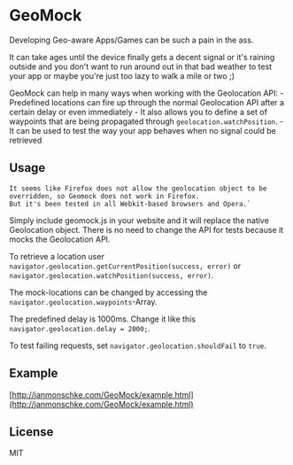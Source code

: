 # GeoMock

Developing Geo-aware Apps/Games can be such a pain in the ass.

It can take ages until the device finally gets a decent signal or it's raining outside and you don't want to run around out in that bad weather to test your app or maybe you're just too lazy to walk a mile or two ;)

GeoMock can help in many ways when working with the Geolocation API:
	- Predefined locations can fire up through the normal Geolocation API after a certain delay or even immediately
	- It also allows you to define a set of waypoints that are being propagated through `geolocation.watchPosition`.
	- It can be used to test the way your app behaves when no signal could be retrieved

## Usage
	It seems like Firefox does not allow the geolocation object to be overridden, so Geomock does not work in Firefox. 
	But it's been tested in all Webkit-based browsers and Opera.`

Simply include geomock.js in your website and it will replace the native Geolocation object. There is no need to change the API for tests because it mocks the Geolocation API.

To retrieve a location user `navigator.geolocation.getCurrentPosition(success, error)` or `navigator.geolocation.watchPosition(success, error)`.

The mock-locations can be changed by accessing the `navigator.geolocation.waypoints`-Array.

The predefined delay is 1000ms. Change it like this `navigator.geolocation.delay = 2000;`.

To test failing requests, set `navigator.geolocation.shouldFail` to `true`.

## Example
[http://janmonschke.com/GeoMock/example.html](http://janmonschke.com/GeoMock/example.html)

## License
MIT